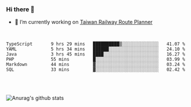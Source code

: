 ### Hi there 👋

- 🔭 I’m currently working on [Taiwan Railway Route Planner](https://github.com/Taiwan-Railway-Route-Planner)

<br/>

<!--START_SECTION:waka-->

```text
TypeScript       9 hrs 29 mins   ██████████▒░░░░░░░░░░░░░░   41.07 %
YAML             5 hrs 34 mins   ██████░░░░░░░░░░░░░░░░░░░   24.10 %
Java             3 hrs 45 mins   ████░░░░░░░░░░░░░░░░░░░░░   16.27 %
PHP              55 mins         █░░░░░░░░░░░░░░░░░░░░░░░░   03.99 %
Markdown         44 mins         ▓░░░░░░░░░░░░░░░░░░░░░░░░   03.24 %
SQL              33 mins         ▓░░░░░░░░░░░░░░░░░░░░░░░░   02.42 %
```

<!--END_SECTION:waka-->

<br/>
<br/>

![Anurag's github stats](https://github-readme-stats.vercel.app/api?username=DepickereSven&show_icons=true&theme=tokyonight)



<!--
**DepickereSven/DepickereSven** is a ✨ _special_ ✨ repository because its `README.md` (this file) appears on your GitHub profile.

Here are some ideas to get you started:

- 🔭 I’m currently working on ...
- 🌱 I’m currently learning ...
- 👯 I’m looking to collaborate on ...
- 🤔 I’m looking for help with ...
- 💬 Ask me about ...
- 📫 How to reach me: ...
- 😄 Pronouns: ...
- ⚡ Fun fact: ...
-->
